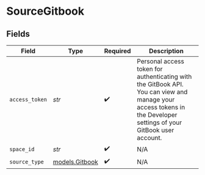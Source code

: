 # SourceGitbook


## Fields

| Field                                                                                                                                                             | Type                                                                                                                                                              | Required                                                                                                                                                          | Description                                                                                                                                                       |
| ----------------------------------------------------------------------------------------------------------------------------------------------------------------- | ----------------------------------------------------------------------------------------------------------------------------------------------------------------- | ----------------------------------------------------------------------------------------------------------------------------------------------------------------- | ----------------------------------------------------------------------------------------------------------------------------------------------------------------- |
| `access_token`                                                                                                                                                    | *str*                                                                                                                                                             | :heavy_check_mark:                                                                                                                                                | Personal access token for authenticating with the GitBook API. You can view and manage your access tokens in the Developer settings of your GitBook user account. |
| `space_id`                                                                                                                                                        | *str*                                                                                                                                                             | :heavy_check_mark:                                                                                                                                                | N/A                                                                                                                                                               |
| `source_type`                                                                                                                                                     | [models.Gitbook](../models/gitbook.md)                                                                                                                            | :heavy_check_mark:                                                                                                                                                | N/A                                                                                                                                                               |